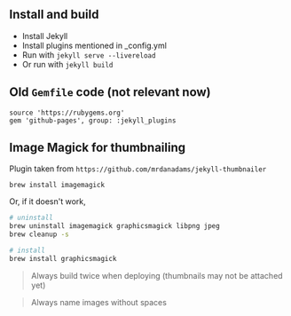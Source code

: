 ## Install and build

- Install Jekyll
- Install plugins mentioned in _config.yml
- Run with `jekyll serve --livereload`
- Or run with `jekyll build`

## Old `Gemfile` code (not relevant now)

```
source 'https://rubygems.org'
gem 'github-pages', group: :jekyll_plugins
```

## Image Magick for thumbnailing

Plugin taken from `https://github.com/mrdanadams/jekyll-thumbnailer`

```brew install imagemagick```

Or, if it doesn't work,


```sh
# uninstall 
brew uninstall imagemagick graphicsmagick libpng jpeg
brew cleanup -s

# install
brew install graphicsmagick
```

> Always build twice when deploying (thumbnails may not be attached yet)

> Always name images without spaces